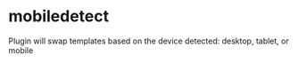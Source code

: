 mobiledetect
============

Plugin will swap templates based on the device detected: desktop, tablet, or mobile
